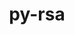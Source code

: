 ---
title: "py-rsa"
layout: cache
categories: [package, develop-2023-10-01]
meta: {"versions": ["4.9"], "compilers": ["apple-clang@=14.0.0", "gcc@=11.3.0"], "oss": ["ubuntu22.04", "ventura"], "platforms": ["darwin", "linux"], "targets": ["aarch64", "x86_64_v3"], "stacks": ["ml-darwin-aarch64-mps", "ml-linux-x86_64-cpu", "ml-linux-x86_64-cuda", "ml-linux-x86_64-rocm", "root"], "num_specs": 4, "num_specs_by_stack": {"root": 4, "ml-darwin-aarch64-mps": 1, "ml-linux-x86_64-cuda": 3, "ml-linux-x86_64-rocm": 3, "ml-linux-x86_64-cpu": 3}}
spec_details: [{"hash": "d3h5r5mkmjdnrgyoxwf5kmxos73g67qt", "compiler": "apple-clang@=14.0.0", "versions": ["4.9"], "os": "ventura", "platform": "darwin", "target": "aarch64", "variants": ["build_system=python_pip"], "stacks": ["root", "ml-darwin-aarch64-mps"], "size": "-", "tarball": "https://binaries.spack.io/releases/develop-2023-10-01/build_cache/darwin-ventura-aarch64/apple-clang-14.0.0/py-rsa-4.9/darwin-ventura-aarch64-apple-clang-14.0.0-py-rsa-4.9-d3h5r5mkmjdnrgyoxwf5kmxos73g67qt.spack"}, {"hash": "wv744oqsfk2hcggnlxkinfkxkbb64gop", "compiler": "gcc@=11.3.0", "versions": ["4.9"], "os": "ubuntu22.04", "platform": "linux", "target": "x86_64_v3", "variants": ["build_system=python_pip"], "stacks": ["root", "ml-linux-x86_64-cuda", "ml-linux-x86_64-rocm", "ml-linux-x86_64-cpu"], "size": "-", "tarball": "https://binaries.spack.io/releases/develop-2023-10-01/build_cache/linux-ubuntu22.04-x86_64_v3/gcc-11.3.0/py-rsa-4.9/linux-ubuntu22.04-x86_64_v3-gcc-11.3.0-py-rsa-4.9-wv744oqsfk2hcggnlxkinfkxkbb64gop.spack"}, {"hash": "khminp3unaa2mevhar2txrf2sywkewlv", "compiler": "gcc@=11.3.0", "versions": ["4.9"], "os": "ubuntu22.04", "platform": "linux", "target": "x86_64_v3", "variants": ["build_system=python_pip"], "stacks": ["root", "ml-linux-x86_64-cuda", "ml-linux-x86_64-rocm", "ml-linux-x86_64-cpu"], "size": "-", "tarball": "https://binaries.spack.io/releases/develop-2023-10-01/build_cache/linux-ubuntu22.04-x86_64_v3/gcc-11.3.0/py-rsa-4.9/linux-ubuntu22.04-x86_64_v3-gcc-11.3.0-py-rsa-4.9-khminp3unaa2mevhar2txrf2sywkewlv.spack"}, {"hash": "r7grwhuipabnrnbg2mygcwxpqy3lavkc", "compiler": "gcc@=11.3.0", "versions": ["4.9"], "os": "ubuntu22.04", "platform": "linux", "target": "x86_64_v3", "variants": ["build_system=python_pip"], "stacks": ["root", "ml-linux-x86_64-cuda", "ml-linux-x86_64-rocm", "ml-linux-x86_64-cpu"], "size": "-", "tarball": "https://binaries.spack.io/releases/develop-2023-10-01/build_cache/linux-ubuntu22.04-x86_64_v3/gcc-11.3.0/py-rsa-4.9/linux-ubuntu22.04-x86_64_v3-gcc-11.3.0-py-rsa-4.9-r7grwhuipabnrnbg2mygcwxpqy3lavkc.spack"}]
---